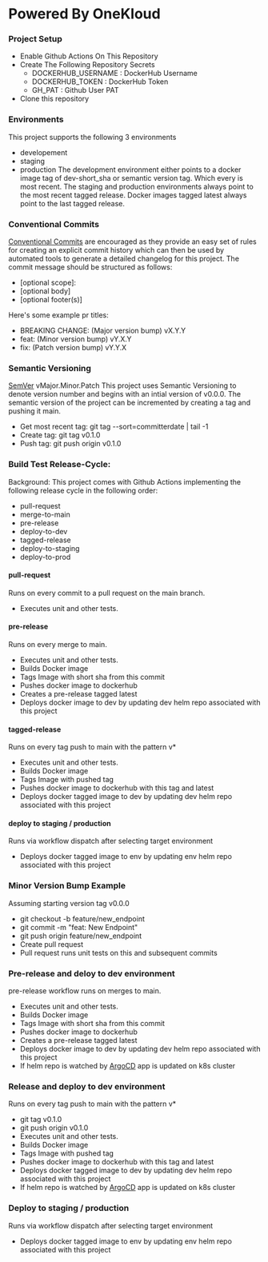 # Powered By OneKloud 

### Project Setup

- Enable Github Actions On This Repository
- Create The Following Repository Secrets
  - DOCKERHUB_USERNAME : DockerHub Username
  - DOCKERHUB_TOKEN : DockerHub Token
  - GH_PAT : Github User PAT
- Clone this repository

### Environments
This project supports the following 3 environments
- developement
- staging
- production
The development environment either points to a docker image tag of dev-short_sha or semantic version tag. Which every is most recent.
The staging and production environments always point to the most recent tagged release. Docker images tagged latest always point to
the last tagged release.

### Conventional Commits
[Conventional Commits](https://www.conventionalcommits.org/en/v1.0.0/) are encouraged as they provide an easy set of rules
for creating an explicit commit history which can then be used by automated tools to generate a detailed changelog for this
project. The commit message should be structured as follows:
- <type>[optional scope]: <description>
- [optional body]
- [optional footer(s)]

Here's some example pr titles:
- BREAKING CHANGE: (Major version bump) vX.Y.Y
- feat: (Minor version bump) vY.X.Y
- fix: (Patch version bump) vY.Y.X

### Semantic Versioning
[SemVer](https://semver.org/)
vMajor.Minor.Patch
This project uses Semantic Versioning to denote version number and begins with an intial version of v0.0.0.
The semantic version of the project can be incremented by creating a tag and pushing it main.
- Get most recent tag: git tag --sort=committerdate | tail -1
- Create tag: git tag v0.1.0
- Push tag: git push origin v0.1.0

### Build Test Release-Cycle:
Background: This project comes with Github Actions implementing the following release cycle in the following order:
- pull-request
- merge-to-main
- pre-release
- deploy-to-dev
- tagged-release
- deploy-to-staging
- deploy-to-prod

#### pull-request
Runs on every commit to a pull request on the main branch. 
- Executes unit and other tests.

#### pre-release
Runs on every merge to main.
- Executes unit and other tests.
- Builds Docker image
- Tags Image with short sha from this commit
- Pushes docker image to dockerhub
- Creates a pre-release tagged latest
- Deploys docker image to dev by updating dev helm repo associated with this project

#### tagged-release
Runs on every tag push to main with the pattern v*
- Executes unit and other tests.
- Builds Docker image
- Tags Image with pushed tag
- Pushes docker image to dockerhub with this tag and latest
- Deploys docker tagged image to dev by updating dev helm repo associated with this project

#### deploy to staging / production
Runs via workflow dispatch after selecting target environment
- Deploys docker tagged image to env by updating env helm repo associated with this project

### Minor Version Bump Example
Assuming starting version tag v0.0.0
- git checkout -b feature/new_endpoint
- git commit -m "feat: New Endpoint"
- git push origin feature/new_endpoint
- Create pull request
- Pull request runs unit tests on this and subsequent commits

### Pre-release and deloy to dev environment
pre-release workflow runs on merges to main.
- Executes unit and other tests.
- Builds Docker image
- Tags Image with short sha from this commit
- Pushes docker image to dockerhub
- Creates a pre-release tagged latest
- Deploys docker image to dev by updating dev helm repo associated with this project
- If helm repo is watched by [ArgoCD](https://argo-cd.readthedocs.io/en/stable/) app is updated on k8s cluster

### Release and deploy to dev environment
Runs on every tag push to main with the pattern v*
- git tag v0.1.0
- git push origin v0.1.0
- Executes unit and other tests.
- Builds Docker image
- Tags Image with pushed tag
- Pushes docker image to dockerhub with this tag and latest
- Deploys docker tagged image to dev by updating dev helm repo associated with this project
- If helm repo is watched by [ArgoCD](https://argo-cd.readthedocs.io/en/stable/) app is updated on k8s cluster

### Deploy to staging / production
Runs via workflow dispatch after selecting target environment
- Deploys docker tagged image to env by updating env helm repo associated with this project
